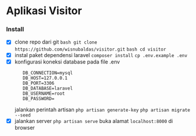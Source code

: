 # Aplikasi Visitor

 ### Install 
 - [x] clone repo dari git
    ```bash git clone https://github.com/wisnubaldas/visitor.git```
    ```bash cd visitor```
 - [x] instal paket dependensi laravel
		 ```composer install```
		 ```cp .env.example .env```
 - [x] konfigurasi koneksi database pada file .env
	 ```
        DB_CONNECTION=mysql
        DB_HOST=127.0.0.1
        DB_PORT=3306
        DB_DATABASE=laravel
        DB_USERNAME=root
        DB_PASSWORD=
	 ```
	 jalankan perintah artisan
	 ```php artisan generate-key```
	 ```php artisan migrate --seed```
 - [x] jalankan server
 ```php artisan serve```
 buka alamat ```localhost:8000``` di browser